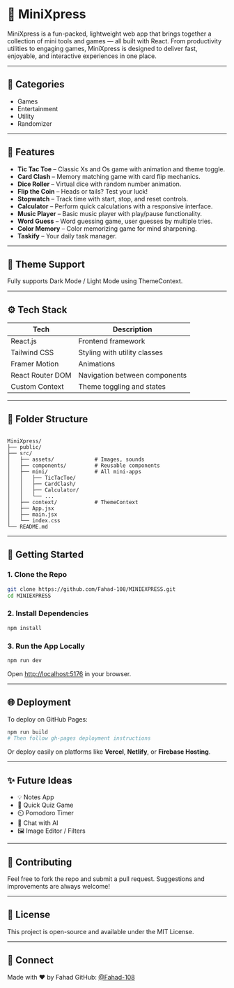
# 🚀 MiniXpress

MiniXpress is a fun-packed, lightweight web app that brings together a collection of mini tools and games — all built with React. From productivity utilities to engaging games, MiniXpress is designed to deliver fast, enjoyable, and interactive experiences in one place.

---

## 🌟 Categories

- Games  
- Entertainment  
- Utility  
- Randomizer  

---

## 🌟 Features

- **Tic Tac Toe** – Classic Xs and Os game with animation and theme toggle.  
- **Card Clash** – Memory matching game with card flip mechanics.  
- **Dice Roller** – Virtual dice with random number animation.  
- **Flip the Coin** – Heads or tails? Test your luck!  
- **Stopwatch** – Track time with start, stop, and reset controls.  
- **Calculator** – Perform quick calculations with a responsive interface.  
- **Music Player** – Basic music player with play/pause functionality.  
- **Word Guess** – Word guessing game, user guesses by multiple tries.  
- **Color Memory** – Color memorizing game for mind sharpening.  
- **Taskify** – Your daily task manager.  

---

## 🎨 Theme Support

Fully supports Dark Mode / Light Mode using ThemeContext.

---

## ⚙️ Tech Stack

| Tech             | Description                   |
| ---------------- | ----------------------------- |
| React.js         | Frontend framework            |
| Tailwind CSS     | Styling with utility classes  |
| Framer Motion    | Animations                    |
| React Router DOM | Navigation between components |
| Custom Context   | Theme toggling and states     |

---

## 📁 Folder Structure

```

MiniXpress/
├── public/
├── src/
│   ├── assets/             # Images, sounds
│   ├── components/         # Reusable components
│   ├── mini/               # All mini-apps
│   │   ├── TicTacToe/
│   │   ├── CardClash/
│   │   ├── Calculator/
│   │   └── ...
│   ├── context/            # ThemeContext
│   ├── App.jsx
│   ├── main.jsx
│   └── index.css
└── README.md

````

---

## 🚀 Getting Started

### 1. Clone the Repo

```bash
git clone https://github.com/Fahad-108/MINIEXPRESS.git
cd MINIEXPRESS
````

### 2. Install Dependencies

```bash
npm install
```

### 3. Run the App Locally

```bash
npm run dev
```

Open [http://localhost:5176](http://localhost:5173) in your browser.

---

## 🌐 Deployment

To deploy on GitHub Pages:

```bash
npm run build
# Then follow gh-pages deployment instructions
```

Or deploy easily on platforms like **Vercel**, **Netlify**, or **Firebase Hosting**.

---

## ✨ Future Ideas

* 💡 Notes App
* 🎯 Quick Quiz Game
* ⏲️ Pomodoro Timer
* 🤖 Chat with AI
* 🖼️ Image Editor / Filters

---

## 🤝 Contributing

Feel free to fork the repo and submit a pull request.
Suggestions and improvements are always welcome!

---

## 📄 License

This project is open-source and available under the MIT License.

---

## 🔗 Connect

Made with ❤️ by Fahad
GitHub: [@Fahad-108](https://github.com/Fahad-108)

